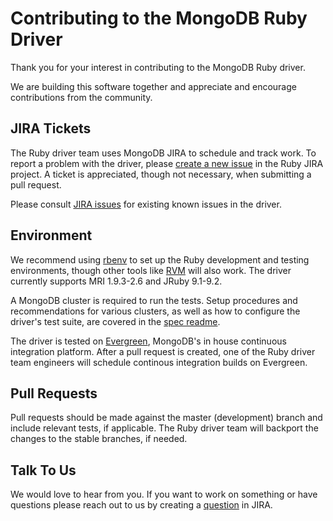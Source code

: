 # Contributing to the MongoDB Ruby Driver

Thank you for your interest in contributing to the MongoDB Ruby driver.

We are building this software together and appreciate and encourage
contributions from the community.

JIRA Tickets
------------

The Ruby driver team uses MongoDB JIRA to schedule and track work.
To report a problem with the driver, please [create a new
issue](https://jira.mongodb.org/secure/CreateIssue!default.jspa) in the Ruby
JIRA project. A ticket is appreciated, though not necessary, when submitting
a pull request.

Please consult [JIRA issues](https://jira.mongodb.org/browse/RUBY)
for existing known issues in the driver.

Environment
-----------

We recommend using [rbenv](https://github.com/sstephenson/rbenv) to set up
the Ruby development and testing environments, though other tools like
[RVM](https://rvm.io/) will also work. The driver currently supports
MRI 1.9.3-2.6 and JRuby 9.1-9.2.

A MongoDB cluster is required to run the tests. Setup procedures and
recommendations for various clusters, as well as how to configure the
driver's test suite, are covered in the [spec
readme](https://github.com/mongodb/mongo-ruby-driver/blob/master/spec/README.md).

The driver is tested on [Evergreen](https://github.com/evergreen-ci/evergreen),
MongoDB's in house continuous integration platform. After a pull request
is created, one of the Ruby driver team engineers will schedule continous
integration builds on Evergreen.

Pull Requests
-------------

Pull requests should be made against the master (development) branch and
include relevant tests, if applicable. The Ruby driver team will backport
the changes to the stable branches, if needed.

Talk To Us
----------

We would love to hear from you. If you want to work on something or have
questions please reach out to us by creating a [question](https://jira.mongodb.org/secure/CreateIssue.jspa?pid=10005&issuetype=6)
in JIRA.

